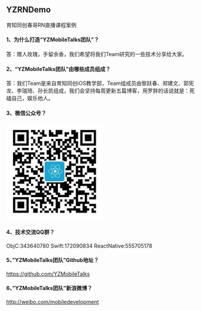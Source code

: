 ## YZRNDemo
育知同创春哥RN直播课程案例

#### 1、为什么打造“YZMobileTalks团队”？
答：赠人玫瑰，手留余香，我们希望将我们Team研究的一些技术分享给大家。

#### 2、“YZMobileTalks团队”由哪些成员组成？
答：我们Team是来自育知同创iOS教学部，Team组成员由黎跃春、郑建文、郭宪龙、李瑞琦、孙长凯组成，我们会坚持每周更新五篇博客，用罗胖的话说就是：死磕自己，娱乐他人。

#### 3、微信公众号？
![](yzmobiletalks.jpg) 

#### 4、技术交流QQ群？
ObjC:343640780      Swift:172090834    ReactNative:555705178

#### 5、”YZMobileTalks团队”Github地址？
https://github.com/YZMobileTalks

#### 6、”YZMobileTalks团队”新浪微博？
http://weibo.com/mobiledevelopment